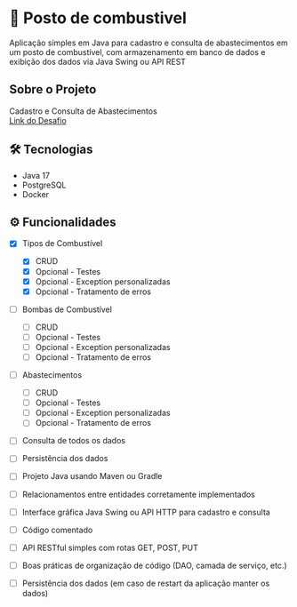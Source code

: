 # 🚀 Posto de combustivel
Aplicação simples em Java para cadastro e consulta de abastecimentos em um posto de combustível, com armazenamento em banco de dados e exibição dos dados via Java Swing ou API REST


## Sobre o Projeto
Cadastro e Consulta de Abastecimentos  
[Link do Desafio](https://drive.google.com/file/d/1syA06wnmP2z_vd3Gl8DJnxbPw-EVeAin/view)



## 🛠 Tecnologias
- Java 17
- PostgreSQL
- Docker



## ⚙️ Funcionalidades
- [x] Tipos de Combustível
  - [x] CRUD
  - [x] Opcional - Testes 
  - [x] Opcional - Exception personalizadas
  - [x] Opcional - Tratamento de erros
- [ ] Bombas de Combustível
    - [ ] CRUD
    - [ ] Opcional - Testes
    - [ ] Opcional - Exception personalizadas
    - [ ] Opcional - Tratamento de erros
- [ ] Abastecimentos
    - [ ] CRUD
    - [ ] Opcional - Testes
    - [ ] Opcional - Exception personalizadas
    - [ ] Opcional - Tratamento de erros
- [ ] Consulta de todos os dados
- [ ] Persistência dos dados
- [ ] Projeto Java usando Maven ou Gradle
- [ ] Relacionamentos entre entidades corretamente implementados
- [ ] Interface gráfica Java Swing ou API HTTP para cadastro e consulta
- [ ] Código comentado
- [ ] API RESTful simples com rotas GET, POST, PUT
- [ ] Boas práticas de organização de código (DAO, camada de serviço, etc.)
- [ ] Persistência dos dados (em caso de restart da aplicação manter os dados)


  
